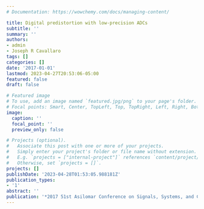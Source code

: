 ```yaml
---
# Documentation: https://wowchemy.com/docs/managing-content/

title: Digital predistortion with low-precision ADCs
subtitle: ''
summary: ''
authors:
- admin
- Joseph R Cavallaro
tags: []
categories: []
date: '2017-01-01'
lastmod: 2023-04-27T20:53:06-05:00
featured: false
draft: false

# Featured image
# To use, add an image named `featured.jpg/png` to your page's folder.
# Focal points: Smart, Center, TopLeft, Top, TopRight, Left, Right, BottomLeft, Bottom, BottomRight.
image:
  caption: ''
  focal_point: ''
  preview_only: false

# Projects (optional).
#   Associate this post with one or more of your projects.
#   Simply enter your project's folder or file name without extension.
#   E.g. `projects = ["internal-project"]` references `content/project/deep-learning/index.md`.
#   Otherwise, set `projects = []`.
projects: []
publishDate: '2023-04-28T01:53:05.988181Z'
publication_types:
- '1'
abstract: ''
publication: '*2017 51st Asilomar Conference on Signals, Systems, and Computers*'
---
```

